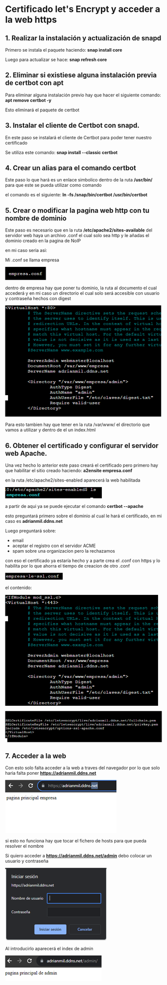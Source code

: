 # Certificado let's Encrypt y acceder a la web https
## 1. Realizar la instalación y actualización de snapd

Primero se instala el paquete haciendo: **snap install core**

Luego para actualizar se hace: **snap refresh core**

## 2.  Eliminar si existiese alguna instalación previa de certbot con apt

Para eliminar alguna instalación previo hay que hacer el siguiente comando: **apt remove certbot -y**

Esto eliminará el paquete de certbot

## 3. Instalar el cliente de Certbot con snapd.

En este paso se instalará el cliente de Certbot para poder tener nuestro certificado

Se utiliza este comando: **snap install --classic certbot**

## 4. Crear un alias para el comando certbot

Este paso lo que hará es un enlace simbolico dentro de la ruta **/usr/bin/** para que este se pueda utilizar como comando

el comando es el siguiente: **ln -fs /snap/bin/certbot /usr/bin/certbot**

## 5. Crear o modificar la pagina web http con tu nombre de dominio

Este paso es necesario que en la ruta **/etc/apache2/sites-available** del servidor web haya un archivo .conf el cual solo sea http y le añadas el dominio creado en la pagina de NoIP

en mi caso seria asi:

Mi .conf se llama empresa

![texto_alternativo](imagenes/captura.PNG)

dentro de empresa hay que poner tu dominio, la ruta al documento el cual accederá y en mi caso un directorio el cual solo será accesible con usuario y contraseña hechos con digest

![texto_alternativo](imagenes/2.PNG)

Para esto tambien hay que tener en la ruta /var/www/ el directorio que vamos a utilizar y dentro de el un index.html 

## 6. Obtener el certificado y configurar el servidor web Apache.

Una vez hecho lo anterior este paso creará el certificado pero primero hay que habilitar el sitio creado haciendo: **a2ensite empresa.conf**

en la ruta /etc/apache2/sites-enabled aparecerá la web habilitada

![texto_alternativo](imagenes/3.PNG)

a partir de aqui ya se puede ejecutar el comando **certbot --apache**

esto preguntará primero sobre el dominio al cual le hará el certificado, en mi caso es **adrianmil.ddns.net**

Luego preguntará sobre:
 - email
 - aceptar el registro con el servidor ACME
 - spam sobre una organizacion pero la rechazamos

con eso el certificado ya estaría hecho y a parte crea el .conf con https y lo habilita por lo que ahorra el tiempo de creacion de otro .conf 

![texto_alternativo](imagenes/4.PNG)

el contenido:

![texto_alternativo](imagenes/5.PNG)

![texto_alternativo](imagenes/6.PNG)

## 7. Acceder a la web

Con esto solo falta acceder a la web a traves del navegador por lo que solo haria falta poner **https://adrianmil.ddns.net** 

![texto_alternativo](imagenes/7.PNG)

si esto no funciona hay que tocar el fichero de hosts para que pueda resolver el nombre

Si quiero acceder a **https://adrianmil.ddns.net/admin** debo colocar un usuario y contraseña

![texto_alternativo](imagenes/8.PNG)

Al introducirlo aparecerá el index de admin

![texto_alternativo](imagenes/9.PNG)